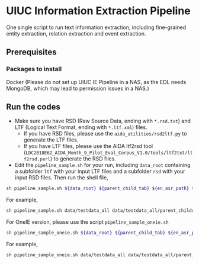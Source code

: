 # UIUC Information Extraction Pipeline
One single script to run text information extraction, including fine-grained entity extraction, relation extraction and event extraction.

## Prerequisites
### Packages to install
Docker (Please do not set up UIUC IE Pipeline in a NAS, as the EDL needs MongoDB, which may lead to permission issues in a NAS.)


## Run the codes
* Make sure you have RSD (Raw Source Data, ending with `*.rsd.txt`) and LTF (Logical Text Format, ending with `*.ltf.xml`) files. 
	* If you have RSD files, please use the `aida_utilities/rsd2ltf.py` to generate the LTF files. 
	* If you have LTF files, please use the AIDA ltf2rsd tool (`LDC2018E62_AIDA_Month_9_Pilot_Eval_Corpus_V1.0/tools/ltf2txt/ltf2rsd.perl`) to generate the RSD files. 
* Edit the `pipeline_sample.sh` for your run, including `data_root` containing a subfolder `ltf` with your input LTF files and a subfolder `rsd` with your input RSD files. Then run the shell file, 
```bash
sh pipeline_sample.sh ${data_root} ${parent_child_tab} ${en_asr_path} ${en_ocr_path} ${ru_ocr_path}
```
For example, 
```bash
sh pipeline_sample.sh data/testdata_all data/testdata_all/parent_children.sorted.tab data/asr.english data/video.ocr/en.cleaned.csv data/video.ocr/ru.cleaned.csv
```
<!--
For each raw document `doc_id.ltf.xml` and `doc_id.rsd.txt`, there will be a RDF format KB `doc_id.ttl` generated. If the final *.ttl files needs to be renamed, please provide the mapping file between the raw_id and rename_id as a second parameter, and the raw_id_column as the third parameter, rename_id_column as the fourth parameter. For example, in AIDA project, each file can be mapped a parent file. The final *.ttl files should be renamed to parent_file_id, whereas the raw document is named by child_file_id. 
```bash
sh pipeline_sample.sh ${data_root} ${parent_child_mapping_tab} ${child_column} ${parent_column}
```
-->

For OneIE version, please use the script `pipeline_sample_oneie.sh` 
```bash
sh pipeline_sample_oneie.sh ${data_root} ${parent_child_tab} ${en_asr_path} ${en_ocr_path} ${ru_ocr_path}
```
For example, 
```bash
sh pipeline_sample_oneie.sh data/testdata_all data/testdata_all/parent_children.sorted.tab data/asr.english data/video.ocr/en.cleaned.csv data/video.ocr/ru.cleaned.csv
```
